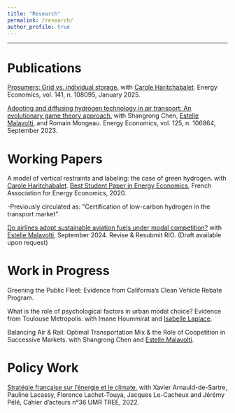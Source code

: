 ```yaml
---
title: "Research"
permalink: /research/
author_profile: true
---
```


---

# Publications

[Prosumers: Grid vs. individual storage.](https://doi.org/10.1016/j.eneco.2024.108095) with [Carole Haritchabalet](https://www.tse-fr.eu/fr/people/carole-haritchabalet). Energy Economics, vol. 141, n. 108095, January 2025.

[Adopting and diffusing hydrogen technology in air transport: An evolutionary game theory approach.](https://www.sciencedirect.com/science/article/pii/S0140988323003626#d1e8012) with Shangrong Chen, [Estelle Malavolti](https://www.tse-fr.eu/people/estelle-malavolti), and Romain Mongeau. Energy Economics, vol. 125, n. 106864, September 2023.


# Working Papers

A model of vertical restraints and labeling: the case of green hydrogen. with [Carole Haritchabalet](https://www.tse-fr.eu/fr/people/carole-haritchabalet). [Best Student Paper in Energy Economics](https://www.faee.fr/fr/51-prix-de-l-aee.html#/awards/2020), French Association for Energy Economics, 2020.

-Previously circulated as: "Certification of low-carbon hydrogen in the transport market". 

[Do airlines adopt sustainable aviation fuels under modal competition?](https://chairetravel.enac.fr/wp-content/uploads/2025/02/Sai-Bravo.pdf) with [Estelle Malavolti](https://www.tse-fr.eu/people/estelle-malavolti), September 2024. Revise & Resubmit RIO. (Draft available upon request)
      

# Work in Progress

Greening the Public Fleet: Evidence from California’s Clean Vehicle Rebate Program. 

What is the role of psychological factors in urban modal choice? Evidence from Toulouse Metropolis. with Imane Hoummirat and [Isabelle Laplace](https://cv.hal.science/isabelle-laplace). 

Balancing Air & Rail: Optimal Transportation Mix & the Role of Coopetition in Successive Markets. with Shangrong Chen and [Estelle Malavolti](https://www.tse-fr.eu/people/estelle-malavolti).



# Policy Work

[Stratégie française sur l’énergie et le climate.](https://archivephase1.concertation-strategie-energie-climat.gouv.fr/cahier-dacteur-ndeg36-unite-recherche-mixte-tree-transitions-energetiques-environnementales)
with Xavier Arnauld-de-Sartre, Pauline Lacassy, Florence Lachet-Touya, Jacques Le-Cacheux and Jérémy Pélé, Cahier d’acteurs n°36 UMR TREE, 2022. 
